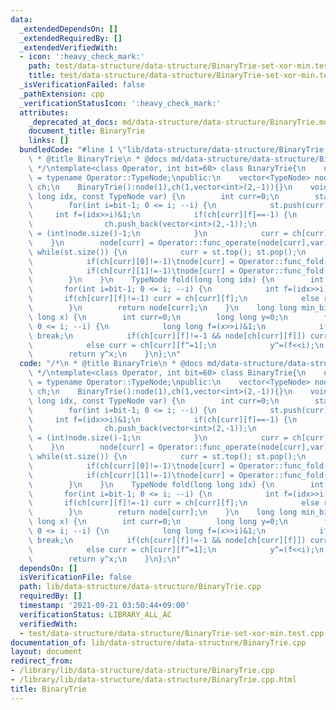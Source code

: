```yaml
---
data:
  _extendedDependsOn: []
  _extendedRequiredBy: []
  _extendedVerifiedWith:
  - icon: ':heavy_check_mark:'
    path: test/data-structure/data-structure/BinaryTrie-set-xor-min.test.cpp
    title: test/data-structure/data-structure/BinaryTrie-set-xor-min.test.cpp
  _isVerificationFailed: false
  _pathExtension: cpp
  _verificationStatusIcon: ':heavy_check_mark:'
  attributes:
    _deprecated_at_docs: md/data-structure/data-structure/BinaryTrie.md
    document_title: BinaryTrie
    links: []
  bundledCode: "#line 1 \"lib/data-structure/data-structure/BinaryTrie.cpp\"\n/*\n\
    \ * @title BinaryTrie\n * @docs md/data-structure/data-structure/BinaryTrie.md\n\
    \ */\ntemplate<class Operator, int bit=60> class BinaryTrie{\n    using TypeNode\
    \ = typename Operator::TypeNode;\npublic:\n    vector<TypeNode> node;\n    vector<vector<int>>\
    \ ch;\n    BinaryTrie():node(1),ch(1,vector<int>(2,-1)){}\n    void operate(long\
    \ long idx, const TypeNode var) {\n        int curr=0;\n        stack<int> st;\n\
    \        for(int i=bit-1; 0 <= i; --i) {\n            st.push(curr);\n       \
    \     int f=(idx>>i)&1;\n            if(ch[curr][f]==-1) {\n                node.push_back(Operator::unit_node);\n\
    \                ch.push_back(vector<int>(2,-1));\n                ch[curr][f]\
    \ = (int)node.size()-1;\n            }\n            curr = ch[curr][f];\n    \
    \    }\n        node[curr] = Operator::func_operate(node[curr],var);\n       \
    \ while(st.size()) {\n            curr = st.top(); st.pop();\n            node[curr]=Operator::unit_node;\n\
    \            if(ch[curr][0]!=-1)\tnode[curr] = Operator::func_fold(node[ch[curr][0]],node[curr]);\n\
    \            if(ch[curr][1]!=-1)\tnode[curr] = Operator::func_fold(node[curr],node[ch[curr][1]]);\n\
    \        }\n    }\n    TypeNode fold(long long idx) {\n        int curr=0;\n \
    \       for(int i=bit-1; 0 <= i; --i) {\n            int f=(idx>>i)&1;\n     \
    \       if(ch[curr][f]!=-1) curr = ch[curr][f];\n            else return Operator::unit_node;\n\
    \        }\n        return node[curr];\n    }\n    long long min_bitwise_xor(long\
    \ long x) {\n        int curr=0;\n        long long y=0;\n        for(int i=bit-1;\
    \ 0 <= i; --i) {\n            long long f=(x>>i)&1;\n            if(!node[curr])\
    \ break;\n            if(ch[curr][f]!=-1 && node[ch[curr][f]]) curr = ch[curr][f];\n\
    \            else curr = ch[curr][f^=1];\n            y^=(f<<i);\n        }\n\
    \        return y^x;\n    }\n};\n"
  code: "/*\n * @title BinaryTrie\n * @docs md/data-structure/data-structure/BinaryTrie.md\n\
    \ */\ntemplate<class Operator, int bit=60> class BinaryTrie{\n    using TypeNode\
    \ = typename Operator::TypeNode;\npublic:\n    vector<TypeNode> node;\n    vector<vector<int>>\
    \ ch;\n    BinaryTrie():node(1),ch(1,vector<int>(2,-1)){}\n    void operate(long\
    \ long idx, const TypeNode var) {\n        int curr=0;\n        stack<int> st;\n\
    \        for(int i=bit-1; 0 <= i; --i) {\n            st.push(curr);\n       \
    \     int f=(idx>>i)&1;\n            if(ch[curr][f]==-1) {\n                node.push_back(Operator::unit_node);\n\
    \                ch.push_back(vector<int>(2,-1));\n                ch[curr][f]\
    \ = (int)node.size()-1;\n            }\n            curr = ch[curr][f];\n    \
    \    }\n        node[curr] = Operator::func_operate(node[curr],var);\n       \
    \ while(st.size()) {\n            curr = st.top(); st.pop();\n            node[curr]=Operator::unit_node;\n\
    \            if(ch[curr][0]!=-1)\tnode[curr] = Operator::func_fold(node[ch[curr][0]],node[curr]);\n\
    \            if(ch[curr][1]!=-1)\tnode[curr] = Operator::func_fold(node[curr],node[ch[curr][1]]);\n\
    \        }\n    }\n    TypeNode fold(long long idx) {\n        int curr=0;\n \
    \       for(int i=bit-1; 0 <= i; --i) {\n            int f=(idx>>i)&1;\n     \
    \       if(ch[curr][f]!=-1) curr = ch[curr][f];\n            else return Operator::unit_node;\n\
    \        }\n        return node[curr];\n    }\n    long long min_bitwise_xor(long\
    \ long x) {\n        int curr=0;\n        long long y=0;\n        for(int i=bit-1;\
    \ 0 <= i; --i) {\n            long long f=(x>>i)&1;\n            if(!node[curr])\
    \ break;\n            if(ch[curr][f]!=-1 && node[ch[curr][f]]) curr = ch[curr][f];\n\
    \            else curr = ch[curr][f^=1];\n            y^=(f<<i);\n        }\n\
    \        return y^x;\n    }\n};\n"
  dependsOn: []
  isVerificationFile: false
  path: lib/data-structure/data-structure/BinaryTrie.cpp
  requiredBy: []
  timestamp: '2021-09-21 03:50:44+09:00'
  verificationStatus: LIBRARY_ALL_AC
  verifiedWith:
  - test/data-structure/data-structure/BinaryTrie-set-xor-min.test.cpp
documentation_of: lib/data-structure/data-structure/BinaryTrie.cpp
layout: document
redirect_from:
- /library/lib/data-structure/data-structure/BinaryTrie.cpp
- /library/lib/data-structure/data-structure/BinaryTrie.cpp.html
title: BinaryTrie
---
```

